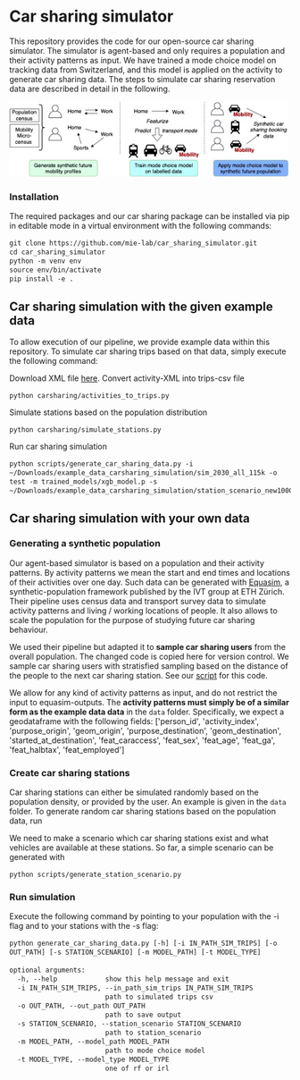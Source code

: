 # Car sharing simulator

This repository provides the code for our open-source car sharing simulator. The simulator is agent-based and only requires a population and their activity patterns as input. We have trained a mode choice model on tracking data from Switzerland, and this model is applied on the activity to generate car sharing data. The steps to simulate car sharing reservation data are described in detail in the following.

<img src="assets/sim_pipeline.jpg" width="500" />

### Installation

The required packages and our car sharing package can be installed via pip in editable mode in a virtual environment with the following commands:
```
git clone https://github.com/mie-lab/car_sharing_simulator.git
cd car_sharing_simulator
python -m venv env
source env/bin/activate
pip install -e .
````

## Car sharing simulation with the given example data

To allow execution of our pipeline, we provide example data within this repository. To simulate car sharing trips based on that data, simply execute the following command:

Download XML file [here](https://github.com/matsim-org/matsim-libs/blob/master/examples/scenarios/siouxfalls-2014/Siouxfalls_population.xml.gz).
Convert activity-XML into trips-csv file
```
python carsharing/activities_to_trips.py
```
Simulate stations based on the population distribution
```
python carsharing/simulate_stations.py
```

Run car sharing simulation
```
python scripts/generate_car_sharing_data.py -i ~/Downloads/example_data_carsharing_simulation/sim_2030_all_115k -o test -m trained_models/xgb_model.p -s ~/Downloads/example_data_carsharing_simulation/station_scenario_new1000_7500.csv 
```

## Car sharing simulation with your own data

### Generating a synthetic population

Our agent-based simulator is based on a population and their activity patterns. By activity patterns we mean the start and end times and locations of their activities over one day. Such data can be generated with [Equasim](https://github.com/eqasim-org/), a synthetic-population framework published by the IVT group at ETH Zürich. Their pipeline uses census data and transport survey data to simulate activity patterns and living / working locations of people. It also allows to scale the population for the purpose of studying future car sharing behaviour.

We used their pipeline but adapted it to **sample car sharing users** from the overall population. The changed code is copied here for version control. We sample car sharing users with stratisfied sampling based on the distance of the people to the next car sharing station. See our [script](v2g4carsharing/simulate/draw_car_sharing_population.py) for this code.

We allow for any kind of activity patterns as input, and do not restrict the input to equasim-outputs. The **activity patterns must simply be of a similar form as the example data data** in the `data` folder. Specifically, we expect a geodataframe with the following fields:
['person_id', 'activity_index', 'purpose_origin', 'geom_origin',
 'purpose_destination', 'geom_destination', 'started_at_destination',
 'feat_caraccess', 'feat_sex', 'feat_age', 'feat_ga', 'feat_halbtax', 'feat_employed']


### Create car sharing stations

Car sharing stations can either be simulated randomly based on the population density, or provided by the user. An example is given in the `data` folder. To generate random car sharing stations based on the population data, run

We need to make a scenario which car sharing stations exist and what vehicles are available at these stations. So far, a simple scenario can be generated with
```
python scripts/generate_station_scenario.py
```

### Run simulation

Execute the following command by pointing to your population with the -i flag and to your stations with the -s flag:
```
python generate_car_sharing_data.py [-h] [-i IN_PATH_SIM_TRIPS] [-o OUT_PATH] [-s STATION_SCENARIO] [-m MODEL_PATH] [-t MODEL_TYPE]

optional arguments:
  -h, --help            show this help message and exit
  -i IN_PATH_SIM_TRIPS, --in_path_sim_trips IN_PATH_SIM_TRIPS
                        path to simulated trips csv
  -o OUT_PATH, --out_path OUT_PATH
                        path to save output
  -s STATION_SCENARIO, --station_scenario STATION_SCENARIO
                        path to station_scenario
  -m MODEL_PATH, --model_path MODEL_PATH
                        path to mode choice model
  -t MODEL_TYPE, --model_type MODEL_TYPE
                        one of rf or irl
```





